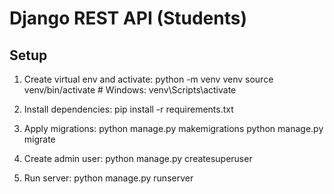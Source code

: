 # Django REST API (Students)

## Setup
1. Create virtual env and activate:
   python -m venv venv
   source venv/bin/activate   # Windows: venv\Scripts\activate

2. Install dependencies:
   pip install -r requirements.txt

3. Apply migrations:
   python manage.py makemigrations
   python manage.py migrate

4. Create admin user:
   python manage.py createsuperuser

5. Run server:
   python manage.py runserver
